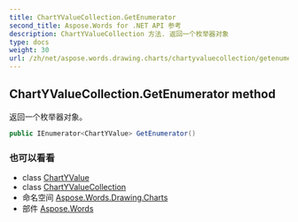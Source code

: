 ```yaml
---
title: ChartYValueCollection.GetEnumerator
second_title: Aspose.Words for .NET API 参考
description: ChartYValueCollection 方法. 返回一个枚举器对象
type: docs
weight: 30
url: /zh/net/aspose.words.drawing.charts/chartyvaluecollection/getenumerator/
---
```

## ChartYValueCollection.GetEnumerator method

返回一个枚举器对象。

```csharp
public IEnumerator<ChartYValue> GetEnumerator()
```

### 也可以看看

* class [ChartYValue](../../chartyvalue/)
* class [ChartYValueCollection](../)
* 命名空间 [Aspose.Words.Drawing.Charts](../../chartyvaluecollection/)
* 部件 [Aspose.Words](../../../)


